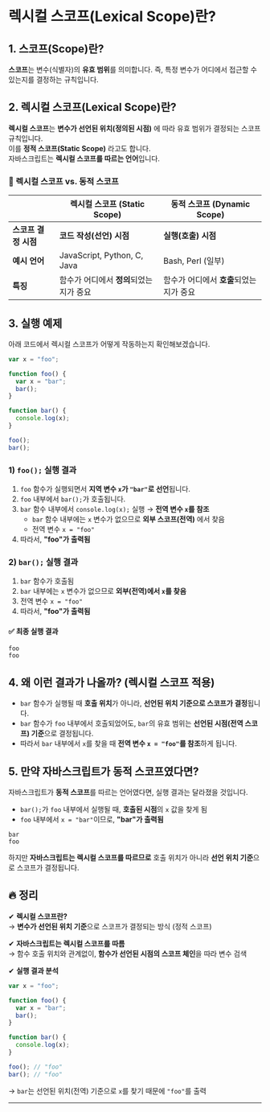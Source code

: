 # 렉시컬 스코프(Lexical Scope)란?

## 1. 스코프(Scope)란?

**스코프**는 변수(식별자)의 **유효 범위**를 의미합니다. 즉, 특정 변수가 어디에서 접근할 수 있는지를 결정하는 규칙입니다.

## 2. 렉시컬 스코프(Lexical Scope)란?

**렉시컬 스코프**는 **변수가 선언된 위치(정의된 시점)** 에 따라 유효 범위가 결정되는 스코프 규칙입니다.  
이를 **정적 스코프(Static Scope)** 라고도 합니다.  
자바스크립트는 **렉시컬 스코프를 따르는 언어**입니다.

### 🔹 렉시컬 스코프 vs. 동적 스코프

|                      | 렉시컬 스코프 (Static Scope)            | 동적 스코프 (Dynamic Scope)             |
| -------------------- | --------------------------------------- | --------------------------------------- |
| **스코프 결정 시점** | **코드 작성(선언) 시점**                | **실행(호출) 시점**                     |
| **예시 언어**        | JavaScript, Python, C, Java             | Bash, Perl (일부)                       |
| **특징**             | 함수가 어디에서 **정의**되었는지가 중요 | 함수가 어디에서 **호출**되었는지가 중요 |

## 3. 실행 예제

아래 코드에서 렉시컬 스코프가 어떻게 작동하는지 확인해보겠습니다.

```js
var x = "foo";

function foo() {
  var x = "bar";
  bar();
}

function bar() {
  console.log(x);
}

foo();
bar();
```

### 1) `foo();` 실행 결과

1. `foo` 함수가 실행되면서 **지역 변수 `x`가 `"bar"`로 선언**됩니다.
2. `foo` 내부에서 `bar();`가 호출됩니다.
3. `bar` 함수 내부에서 `console.log(x);` 실행 → **전역 변수 `x`를 참조**
   - `bar` 함수 내부에는 `x` 변수가 없으므로 **외부 스코프(전역)** 에서 찾음
   - 전역 변수 `x = "foo"`
4. 따라서, **"foo"가 출력됨**

### 2) `bar();` 실행 결과

1. `bar` 함수가 호출됨
2. `bar` 내부에는 `x` 변수가 없으므로 **외부(전역)에서 `x`를 찾음**
3. 전역 변수 `x = "foo"`
4. 따라서, **"foo"가 출력됨**

#### ✅ 최종 실행 결과

```
foo
foo
```

## 4. 왜 이런 결과가 나올까? (렉시컬 스코프 적용)

- `bar` 함수가 실행될 때 **호출 위치**가 아니라, **선언된 위치 기준으로 스코프가 결정**됩니다.
- `bar` 함수가 `foo` 내부에서 호출되었어도, `bar`의 유효 범위는 **선언된 시점(전역 스코프) 기준**으로 결정됩니다.
- 따라서 `bar` 내부에서 `x`를 찾을 때 **전역 변수 `x = "foo"`를 참조**하게 됩니다.

## 5. 만약 자바스크립트가 동적 스코프였다면?

자바스크립트가 **동적 스코프**를 따르는 언어였다면, 실행 결과는 달라졌을 것입니다.

- `bar();`가 `foo` 내부에서 실행될 때, **호출된 시점**의 `x` 값을 찾게 됨
- `foo` 내부에서 `x = "bar"`이므로, **"bar"가 출력됨**

```
bar
foo
```

하지만 **자바스크립트는 렉시컬 스코프를 따르므로** 호출 위치가 아니라 **선언 위치 기준**으로 스코프가 결정됩니다.

## 🔥 정리

✔ **렉시컬 스코프란?**  
→ **변수가 선언된 위치 기준**으로 스코프가 결정되는 방식 (정적 스코프)

✔ **자바스크립트는 렉시컬 스코프를 따름**  
→ 함수 호출 위치와 관계없이, **함수가 선언된 시점의 스코프 체인**을 따라 변수 검색

✔ **실행 결과 분석**

```js
var x = "foo";

function foo() {
  var x = "bar";
  bar();
}

function bar() {
  console.log(x);
}

foo(); // "foo"
bar(); // "foo"
```

→ `bar`는 선언된 위치(전역) 기준으로 `x`를 찾기 때문에 `"foo"`를 출력

---
